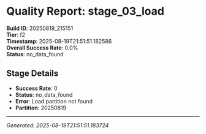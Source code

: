 # Quality Report: stage_03_load

**Build ID**: 20250819_215151  
**Tier**: f2  
**Timestamp**: 2025-08-19T21:51:51.182586  
**Overall Success Rate**: 0.0%  
**Status**: no_data_found

## Stage Details

- **Success Rate**: 0
- **Status**: no_data_found
- **Error**: Load partition not found
- **Partition**: 20250819

---
*Generated: 2025-08-19T21:51:51.183724*
